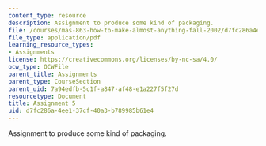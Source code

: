 ```yaml
---
content_type: resource
description: Assignment to produce some kind of packaging.
file: /courses/mas-863-how-to-make-almost-anything-fall-2002/d7fc286a4ee137cf40a3b789985b61e4_assignment5.pdf
file_type: application/pdf
learning_resource_types:
- Assignments
license: https://creativecommons.org/licenses/by-nc-sa/4.0/
ocw_type: OCWFile
parent_title: Assignments
parent_type: CourseSection
parent_uid: 7a94edfb-5c1f-a847-af48-e1a227f5f27d
resourcetype: Document
title: Assignment 5
uid: d7fc286a-4ee1-37cf-40a3-b789985b61e4
---
```

Assignment to produce some kind of packaging.